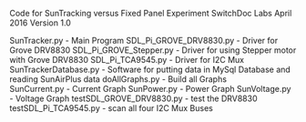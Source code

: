 
Code for SunTracking versus Fixed Panel Experiment 
SwitchDoc Labs 
April 2016
Version 1.0


SunTracker.py  - Main Program
SDL_Pi_GROVE_DRV8830.py  - Driver for Grove DRV8830
SDL_Pi_GROVE_Stepper.py  - Driver for using Stepper motor with Grove DRV8830
SDL_Pi_TCA9545.py  - Driver for I2C Mux
SunTrackerDatabase.py - Software for putting data in MySql Database and reading SunAirPlus data	
doAllGraphs.py - Build all Graphs	
SunCurrent.py  - Current Graph
SunPower.py  - Power Graph 
SunVoltage.py - Voltage Graph 
testSDL_GROVE_DRV8830.py - test the DRV8830	
testSDL_Pi_TCA9545.py - scan all four I2C Mux Buses


